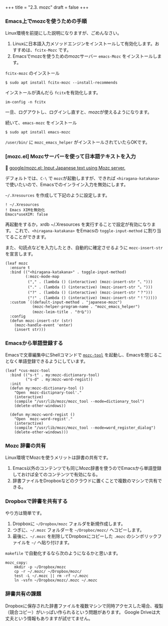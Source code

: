 +++
title = "2.3. mozc"
draft = false
+++
### Emacs上でmozcを使うための手順
Linux環境を前提にした説明になりますが、ごめんなさい。

1. Linuxに日本語入力メソッドエンジンをインストールして有効化します。おすすめは、`fcitx-Mozc` です。
2. Emacsでmozcを使うためのmozcサーバー `emacs-Mozc` をインストールします。

`fcitx-mozc` のインストール

```shellsession
$ sudo apt install fcitx-mozc --install-recommends
```
インストールが済んだら `fcitx`を有効化します。

```shellsession
im-config -n fcitx
```
一旦、ログアウトし、ログインし直すと、mozcが使えるようになります。

続いて、`emacs-mozc` をインストール

```shellsession
$ sudo apt install emacs-mozc
```
`/user/bin/` に `mozc_emacs_helper` がインストールされていたらOKです。

### [mozc.el] Mozcサーバーを使って日本語テキストを入力
🔗 [google/mozc.el: Input Japanese text using Mozc server.](https://github.com/google/mozc/blob/master/src/unix/emacs/mozc.el)

デフォルトでは、`C-\` で `mozc`が起動しますが、できれば `<hiragana-katakana>` で使いたいので、Emacsでのインライン入力を無効にします。

`~/.Xresources` を作成して下記のように設定します。

```zshrc
! ~/.Xresources
! Emacs XIMを無効化
Emacs*useXIM: false
```
再起動をするか，xrdb ~/.Xresources を実行することで設定が有効になります。
これで、`<hiragana-katakana>` をEmacsの `toggle-input-method` に割り当てることができます。

また、句読点などを入力したとき、自動的に確定させるように `mozc-insert-str` を宣言します。

```elisp
(leaf mozc
  :ensure t
  :bind (("<hiragana-katakana>" . toggle-input-method)
		 (:mozc-mode-map
		  ("," . (lambda () (interactive) (mozc-insert-str "、")))
		  ("." . (lambda () (interactive) (mozc-insert-str "。")))
		  ("?" . (lambda () (interactive) (mozc-insert-str "？")))
		  ("!" . (lambda () (interactive) (mozc-insert-str "！")))))
  :custom `((default-input-method . "japanese-mozc")
			(mozc-helper-program-name . "mozc_emacs_helper")
			(mozc-leim-title . "かな"))
  :config
  (defun mozc-insert-str (str)
	(mozc-handle-event 'enter)
	(insert str)))
```

### Emacsから単語登録する

Emacsで文章編集中にShellコマンドで [`mozc-tool`](https://www.mk-mode.com/blog/2017/06/27/linux-mozc-tool-command/) を起動し、Emacsを閉じることなく単語登録できるようにしています。

```elisp
(leaf *cus-mozc-tool
  :bind (("s-t" . my:mozc-dictionary-tool)
		 ("s-d" . my:mozc-word-regist))
  :init
  (defun my:mozc-dictionary-tool ()
	"Open `mozc-dictipnary-tool'."
	(interactive)
	(compile "/usr/lib/mozc/mozc_tool --mode=dictionary_tool")
	(delete-other-windows))

  (defun my:mozc-word-regist ()
	"Open `mozc-word-regist'."
	(interactive)
	(compile "/usr/lib/mozc/mozc_tool --mode=word_register_dialog")
	(delete-other-windows)))
```

### Mozc 辞書の共有
Linux環境でMozcを使うメリットは辞書の共有です。

1. Emacs以外のコンテンツでも同じMozc辞書を使うのでEmacsから単語登録しておけば全てのコンテンツで有効になる。
2. 辞書ファイルをDropboxなどのクラウドに置くことで複数のマシンで共有できる。

### Dropboxで辞書を共有する
やり方は簡単です。

1. Dropboxに `~/Dropbox/mozc` フォルダを新規作成します。
2. つぎに、`~/.mozc` フォルダーを `~/Dropboc/mozc/` へコピーします。
2. 最後に、`~/.mozc` を削除してDropboxにコピーした `.mozc` のシンボリックファイルを `~/` へ貼り付けます。

`makefile` で自動化するなら次のようになるかと思います。

```code
mozc_copy:
	mkdir -p ~/Dropbox/mozc
	cp -r ~/.mozc/ ~/Dropbox/mozc/
	test -L ~/.mozc || rm -rf ~/.mozc
	ln -vsfn ~/Dropbox/mozc/.mozc ~/.mozc
```

### 辞書共有の課題
Dropboxに保存された辞書ファイルを複数マシンで同時アクセスした場合、複製（競合コピー）がいっぱい作られるという問題があります。
Google Driveは大丈夫という情報もありますが試せてません。

